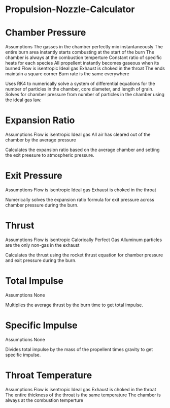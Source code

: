 # Propulsion-Nozzle-Calculator

# Chamber Pressure

Assumptions
	The gasses in the chamber perfectly mix instantaneously
    The entire burn area instantly starts combusting at the start of the burn
    The chamber is always at the combustion temperture
    Constant ratio of specific heats for each species
    All propellent instantly becomes gaseous when its burned
    Flow is isentropic
    Ideal gas
    Exhaust is choked in the throat
    The ends maintain a square corner
    Burn rate is the same everywhere
	
Uses RK4 to numerically solve a system of differential equations for the number of particles in the chamber, core diameter, and length of grain. Solves for chamber pressure from number of particles in the chamber using the ideal gas law.
	
# Expansion Ratio

Assumptions
    Flow is isentropic
    Ideal gas
    All air has cleared out of the chamber by the average pressure

Calculates the expansion ratio based on the average chamber and setting the exit preesure to atmospheric pressure.

# Exit Pressure

Assumptions
    Flow is isentropic
    Ideal gas
    Exhaust is choked in the throat

Numerically solves the expansion ratio formula for exit pressure across chamber pressure during the burn.

# Thrust

Assumptions
    Flow is isentropic
    Calorically Perfect Gas
    Alluminum particles are the only non-gas in the exhaust

Calculates the thrust using the rocket thrust equation for chamber pressure and exit pressure during the burn.

# Total Impulse

Assumptions
    None

Multiplies the average thrust by the burn time to get total impulse.
	
# Specific Impulse

Assumptions
    None
	
Divides total impulse by the mass of the propellent times gravity to get specific impulse.


# Throat Temperature

Assumptions
    Flow is isentropic
    Ideal gas
    Exhaust is choked in the throat
    The entire thickness of the throat is the same temperature
    The chamber is always at the combustion temperture
	
